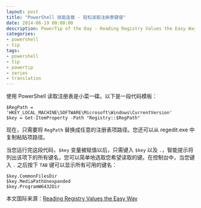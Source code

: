 ```yaml
---
layout: post
title: "PowerShell 技能连载 - 轻松读取注册表键值"
date: 2014-06-19 00:00:00
description: PowerTip of the Day - Reading Registry Values the Easy Way
categories:
- powershell
- tip
tags:
- powershell
- tip
- powertip
- series
- translation
---
```

使用 PowerShell 读取注册表是小菜一碟。以下是一段代码模板：

    $RegPath = 'HKEY_LOCAL_MACHINE\SOFTWARE\Microsoft\Windows\CurrentVersion'
    $key = Get-ItemProperty -Path "Registry::$RegPath"

现在，只需要将 `RegPath` 替换成任意的注册表项路径。您还可以从 regedit.exe 中复制粘贴项路径。

当您运行完这段代码，`$key` 变量被赋值以后，只需键入 `$key` 以及 `.`，智能提示将列出该项下的所有键名，您可以简单地选取您希望读取的键。在控制台中，当您键入 `.` 之后按下 `TAB` 键可以显示所有可用的键名：

    $key.CommonFilesDir
    $key.MediaPathUnexpanded
    $key.ProgramW6432Dir

<!--more-->
本文国际来源：[Reading Registry Values the Easy Way](http://community.idera.com/powershell/powertips/b/tips/posts/reading-registry-values-the-easy-way)
